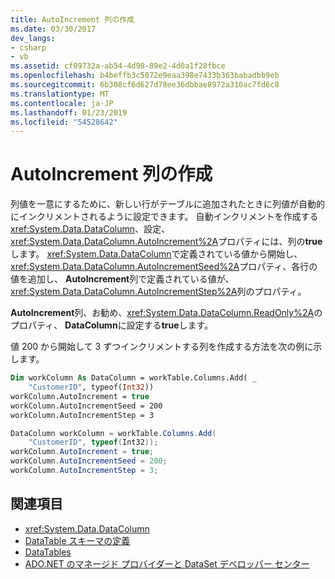```yaml
---
title: AutoIncrement 列の作成
ms.date: 03/30/2017
dev_langs:
- csharp
- vb
ms.assetid: cf09732a-ab54-4d98-89e2-4d0a1f28fbce
ms.openlocfilehash: b4beffb3c5072e9eaa398e7433b363babadbb9eb
ms.sourcegitcommit: 6b308cf6d627d78ee36dbbae8972a310ac7fd6c8
ms.translationtype: MT
ms.contentlocale: ja-JP
ms.lasthandoff: 01/23/2019
ms.locfileid: "54528642"
---
```

# <a name="creating-autoincrement-columns"></a>AutoIncrement 列の作成
列値を一意にするために、新しい行がテーブルに追加されたときに列値が自動的にインクリメントされるように設定できます。 自動インクリメントを作成する<xref:System.Data.DataColumn>、設定、<xref:System.Data.DataColumn.AutoIncrement%2A>プロパティには、列の**true**します。 <xref:System.Data.DataColumn>で定義されている値から開始し、<xref:System.Data.DataColumn.AutoIncrementSeed%2A>プロパティ、各行の値を追加し、 **AutoIncrement**列で定義されている値が、<xref:System.Data.DataColumn.AutoIncrementStep%2A>列のプロパティ。  
  
 **AutoIncrement**列、お勧め、<xref:System.Data.DataColumn.ReadOnly%2A>のプロパティ、 **DataColumn**に設定する**true**します。  
  
 値 200 から開始して 3 ずつインクリメントする列を作成する方法を次の例に示します。  
  
```vb  
Dim workColumn As DataColumn = workTable.Columns.Add( _  
    "CustomerID", typeof(Int32))  
workColumn.AutoIncrement = true  
workColumn.AutoIncrementSeed = 200  
workColumn.AutoIncrementStep = 3  
```  
  
```csharp  
DataColumn workColumn = workTable.Columns.Add(  
    "CustomerID", typeof(Int32));  
workColumn.AutoIncrement = true;  
workColumn.AutoIncrementSeed = 200;  
workColumn.AutoIncrementStep = 3;  
```  
  
## <a name="see-also"></a>関連項目
- <xref:System.Data.DataColumn>
- [DataTable スキーマの定義](../../../../../docs/framework/data/adonet/dataset-datatable-dataview/datatable-schema-definition.md)
- [DataTables](../../../../../docs/framework/data/adonet/dataset-datatable-dataview/datatables.md)
- [ADO.NET のマネージド プロバイダーと DataSet デベロッパー センター](https://go.microsoft.com/fwlink/?LinkId=217917)
